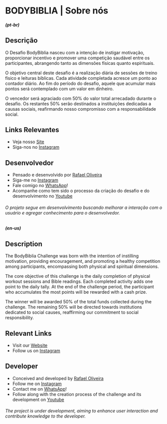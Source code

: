 # BODYBIBLIA | Sobre nós

##### (pt-br)
## Descrição

O Desafio BodyBiblia nasceu com a intenção de instigar motivação, proporcionar incentivo e promover uma competição saudável entre os participantes, abrangendo tanto as dimensões físicas quanto espirituais.

O objetivo central deste desafio é a realização diária de sessões de treino físico e leituras bíblicas. Cada atividade completada acresce um ponto ao contador diário. Ao fim do período do desafio, aquele que acumular mais pontos será contemplado com um valor em dinheiro.

O vencedor será agraciado com 50% do valor total arrecadado durante o desafio. Os restantes 50% serão destinados a instituições dedicadas a causas sociais, reafirmando nosso compromisso com a responsabilidade social.

## Links Relevantes
* Veja nosso [Site](https://body-biblia.vercel.app/)
* Siga-nos no [Instagram](https://www.instagram.com/bodybiblia/)

## Desenvolvedor
* Pensado e desenvolvido por [Rafael Oliveira](https://www.linkedin.com/in/rafasdoliveira/) 
* Siga-me no [Instagram](https://www.instagram.com/rafasdoliveira/)
* Fale comigo no [WhatsApp](https://api.whatsapp.com/send?phone=+5485%209%209799%205271&text=Ol%C3%A1%21+Queria+saber+mais+sobre+o+BodyBible%21)!
* Acompanhe como tem sido o processo da criação do desafio e do desenvolvimento no [Youtube]()

###### O projeto segue em desenvolvimento buscando melhorar a interação com o usuário e agregar conhecimento para o desenvolvedor.

##### (en-us)

## Description

The BodyBiblia Challenge was born with the intention of instilling motivation, providing encouragement, and promoting a healthy competition among participants, encompassing both physical and spiritual dimensions.

The core objective of this challenge is the daily completion of physical workout sessions and Bible readings. Each completed activity adds one point to the daily tally. At the end of the challenge period, the participant who accumulates the most points will be rewarded with a cash prize.

The winner will be awarded 50% of the total funds collected during the challenge. The remaining 50% will be directed towards institutions dedicated to social causes, reaffirming our commitment to social responsibility.

## Relevant Links
* Visit our [Website](https://body-biblia.vercel.app/)
* Follow us on [Instagram](https://www.instagram.com/bodybiblia/)

## Developer
* Conceived and developed by [Rafael Oliveira](https://www.linkedin.com/in/rafasdoliveira/) 
* Follow me on [Instagram](https://www.instagram.com/rafasdoliveira/)
* Contact me on [WhatsApp](https://api.whatsapp.com/send?phone=+5485%209%209799%205271&text=Ol%C3%A1%21+Queria+saber+mais+sobre+o+BodyBible%21)!
* Follow along with the creation process of the challenge and its development on [Youtube]()

###### The project is under development, aiming to enhance user interaction and contribute knowledge to the developer.
